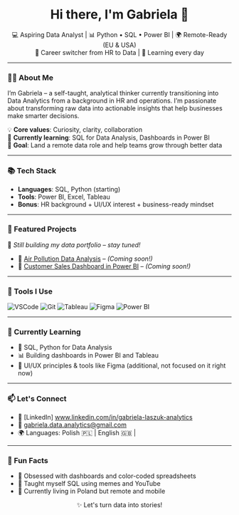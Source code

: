 <h1 align="center">Hi there, I'm Gabriela 👋</h1>

<p align="center">
  💻 Aspiring Data Analyst | 📊 Python • SQL • Power BI | 🌍 Remote-Ready (EU & USA)<br>
  🚀 Career switcher from HR to Data | 🧠 Learning every day
</p>

---

### 👩‍💻 About Me

I’m Gabriela – a self-taught, analytical thinker currently transitioning into Data Analytics from a background in HR and operations. I’m passionate about transforming raw data into actionable insights that help businesses make smarter decisions.

💡 **Core values**: Curiosity, clarity, collaboration  
🌱 **Currently learning**: SQL for Data Analysis, Dashboards in Power BI  
🎯 **Goal**: Land a remote data role and help teams grow through better data

---

### 📚 Tech Stack

- **Languages**: SQL, Python (starting) 
- **Tools**: Power BI, Excel, Tableau 
- **Bonus**: HR background + UI/UX interest + business-ready mindset

---

### 🌟 Featured Projects

🚧 *Still building my data portfolio – stay tuned!*

- 📌 [Air Pollution Data Analysis](#) – *(Coming soon!)*  
- 📌 [Customer Sales Dashboard in Power BI](#) – *(Coming soon!)*

---

### 🧰 Tools I Use

![VSCode](https://img.shields.io/badge/-VSCode-007ACC?style=flat-square&logo=visual-studio-code&logoColor=white)
![Git](https://img.shields.io/badge/-Git-F05032?style=flat-square&logo=git&logoColor=white)
![Tableau](https://img.shields.io/badge/-Tableau-E97627?style=flat-square&logo=tableau&logoColor=white)
![Figma](https://img.shields.io/badge/-Figma-000000?style=flat-square&logo=figma&logoColor=white)
![Power BI](https://img.shields.io/badge/-Power%20BI-F2C811?style=flat-square&logo=power-bi&logoColor=black)

---

### 🌱 Currently Learning

- 📘 SQL, Python for Data Analysis
- 📊 Building dashboards in Power BI and Tableau
- 🧠 UI/UX principles & tools like Figma (additional, not focused on it right now)

---

### 📫 Let's Connect

- 🧠 [LinkedIn] www.linkedin.com/in/gabriela-laszuk-analytics
- 💌 gabriela.data.analytics@gmail.com
- 🌍 Languages: Polish 🇵🇱 | English 🇬🇧 | 

---

### 📌 Fun Facts

- 🎨 Obsessed with dashboards and color-coded spreadsheets  
- 🧩 Taught myself SQL using memes and YouTube  
- 🧳 Currently living in Poland but remote and mobile

<p align="center">
  ✨ Let's turn data into stories!
</p>
